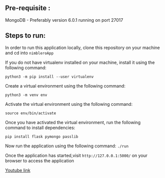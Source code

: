 ## Pre-requisite : 
MongoDB - Preferably version 6.0.1 running on port 27017

## Steps to run: 

In order to run this application locally, clone this repository on your machine and cd into `nimbleroApp` 

If you do not have virtualenv installed on your machine, install it using the following command: 

`python3 -m pip install --user virtualenv`

Create a virtual environment using the following command: 

`python3 -m venv env`

Activate the virtual environment using the following command: 

`source env/bin/activate`

Once you have activated the virtual environment, run the following command to install dependencies: 

`pip install flask pymongo passlib`

Now run the application using the following command:
`./run`

Once the application has started,visit `http://127.0.0.1:5000/` on your browser to access the application

[Youtube link](https://youtu.be/wolCMT1NsyQ)








